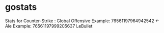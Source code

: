 gostats
=======

Stats for Counter-Strike : Global Offensive
Example: 76561197964942542 <- Ale
Example: 76561197999205637 LeBullet
